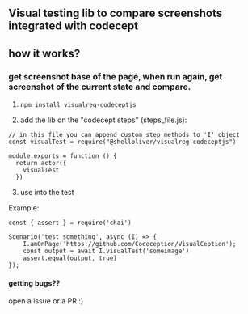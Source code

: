 ## Visual testing lib to compare screenshots integrated with codecept


## how it works?
### get screenshot base of the page, when run again, get screenshot of the current state and compare.


1. `npm install visualreg-codeceptjs`

2. add the lib on the "codecept steps" (steps_file.js):
```
// in this file you can append custom step methods to 'I' object
const visualTest = require("@shelloliver/visualreg-codeceptjs")

module.exports = function () {
  return actor({
    visualTest
  })
```

3. use into the test

Example:

```
const { assert } = require('chai')

Scenario('test something', async (I) => {
    I.amOnPage('https://github.com/Codeception/VisualCeption');
    const output = await I.visualTest('someimage')
    assert.equal(output, true)
});

```


#### getting bugs??
open a issue or a PR :)